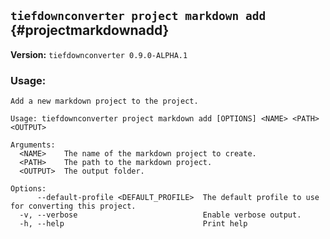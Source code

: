 ## `tiefdownconverter project markdown add` {#projectmarkdownadd}

**Version:** `tiefdownconverter 0.9.0-ALPHA.1`

### Usage:
```
Add a new markdown project to the project.

Usage: tiefdownconverter project markdown add [OPTIONS] <NAME> <PATH> <OUTPUT>

Arguments:
  <NAME>    The name of the markdown project to create.
  <PATH>    The path to the markdown project.
  <OUTPUT>  The output folder.

Options:
      --default-profile <DEFAULT_PROFILE>  The default profile to use for converting this project.
  -v, --verbose                            Enable verbose output.
  -h, --help                               Print help
```

